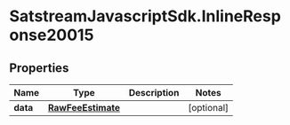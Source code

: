 # SatstreamJavascriptSdk.InlineResponse20015

## Properties
Name | Type | Description | Notes
------------ | ------------- | ------------- | -------------
**data** | [**RawFeeEstimate**](RawFeeEstimate.md) |  | [optional] 
